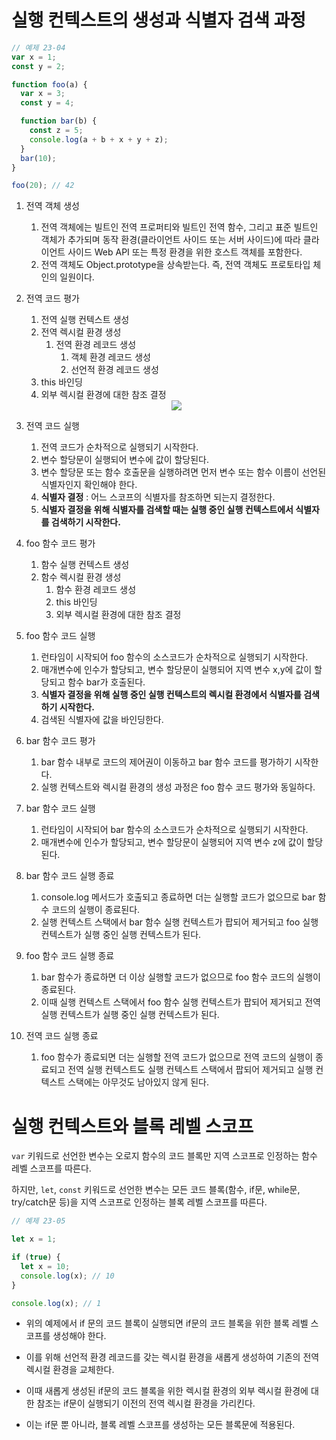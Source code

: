 # 실행 컨텍스트의 생성과 식별자 검색 과정

```jsx
// 예제 23-04
var x = 1;
const y = 2;

function foo(a) {
  var x = 3;
  const y = 4;

  function bar(b) {
    const z = 5;
    console.log(a + b + x + y + z);
  }
  bar(10);
}

foo(20); // 42
```

1. 전역 객체 생성
   1. 전역 객체에는 빌트인 전역 프로퍼티와 빌트인 전역 함수, 그리고 표준 빌트인 객체가 추가되며 동작 환경(클라이언트 사이드 또는 서버 사이드)에 따라 클라이언트 사이드 Web API 또는 특정 환경을 위한 호스트 객체를 포함한다.
   2. 전역 객체도 Object.prototype을 상속받는다. 즉, 전역 객체도 프로토타입 체인의 일원이다.
2. 전역 코드 평가

   1. 전역 실행 컨텍스트 생성
   2. 전역 렉시컬 환경 생성
      1. 전역 환경 레코드 생성
         1. 객체 환경 레코드 생성
         2. 선언적 환경 레코드 생성
   3. this 바인딩
   4. 외부 렉시컬 환경에 대한 참조 결정

   <div align="center"><img src="https://blog.kakaocdn.net/dn/bkDB1q/btrxyiAVs4c/ue3xIpo1X18uWkNFaDGTbk/img.png"></div>

3. 전역 코드 실행
   1. 전역 코드가 순차적으로 실행되기 시작한다.
   2. 변수 할당문이 실행되어 변수에 값이 할당된다.
   3. 변수 할당문 또는 함수 호출문을 실행하려면 먼저 변수 또는 함수 이름이 선언된 식별자인지 확인해야 한다.
   4. **식별자 결정** : 어느 스코프의 식별자를 참조하면 되는지 결정한다.
   5. **식별자 결정을 위해 식별자를 검색할 때는 실행 중인 실행 컨텍스트에서 식별자를 검색하기 시작한다.**
4. foo 함수 코드 평가
   1. 함수 실행 컨텍스트 생성
   2. 함수 렉시컬 환경 생성
      1. 함수 환경 레코드 생성
      2. this 바인딩
      3. 외부 렉시컬 환경에 대한 참조 결정
5. foo 함수 코드 실행
   1. 런타임이 시작되어 foo 함수의 소스코드가 순차적으로 실행되기 시작한다.
   2. 매개변수에 인수가 할당되고, 변수 할당문이 실행되어 지역 변수 x,y에 값이 할당되고 함수 bar가 호출된다.
   3. **식별자 결정을 위해 실행 중인 실행 컨텍스트의 렉시컬 환경에서 식별자를 검색하기 시작한다.**
   4. 검색된 식별자에 값을 바인딩한다.
6. bar 함수 코드 평가
   1. bar 함수 내부로 코드의 제어권이 이동하고 bar 함수 코드를 평가하기 시작한다.
   2. 실행 컨텍스트와 렉시컬 환경의 생성 과정은 foo 함수 코드 평가와 동일하다.
7. bar 함수 코드 실행
   1. 런타임이 시작되어 bar 함수의 소스코드가 순차적으로 실행되기 시작한다.
   2. 매개변수에 인수가 할당되고, 변수 할당문이 실행되어 지역 변수 z에 값이 할당된다.
8. bar 함수 코드 실행 종료
   1. console.log 메서드가 호출되고 종료하면 더는 실행할 코드가 없으므로 bar 함수 코드의 실행이 종료된다.
   2. 실행 컨텍스트 스택에서 bar 함수 실행 컨텍스트가 팝되어 제거되고 foo 실행 컨텍스트가 실행 중인 실행 컨텍스트가 된다.
9. foo 함수 코드 실행 종료
   1. bar 함수가 종료하면 더 이상 실행할 코드가 없으므로 foo 함수 코드의 실행이 종료된다.
   2. 이때 실행 컨텍스트 스택에서 foo 함수 실행 컨텍스트가 팝되어 제거되고 전역 실행 컨텍스트가 실행 중인 실행 컨텍스트가 된다.
10. 전역 코드 실행 종료
    1. foo 함수가 종료되면 더는 실행할 전역 코드가 없으므로 전역 코드의 실행이 종료되고 전역 실행 컨텍스트도 실행 컨텍스트 스택에서 팝되어 제거되고 실행 컨텍스트 스택에는 아무것도 남아있지 않게 된다.

# 실행 컨텍스트와 블록 레벨 스코프

`var` 키워드로 선언한 변수는 오로지 함수의 코드 블록만 지역 스코프로 인정하는 함수 레벨 스코프를 따른다.

하지만, `let`, `const` 키워드로 선언한 변수는 모든 코드 블록(함수, if문, while문, try/catch문 등)을 지역 스코프로 인정하는 블록 레벨 스코프를 따른다.

```jsx
// 예제 23-05

let x = 1;

if (true) {
  let x = 10;
  console.log(x); // 10
}

console.log(x); // 1
```

- 위의 예제에서 if 문의 코드 블록이 실행되면 if문의 코드 블록을 위한 블록 레벨 스코프를 생성해야 한다.
- 이를 위해 선언적 환경 레코드를 갖는 렉시컬 환경을 새롭게 생성하여 기존의 전역 렉시컬 환경을 교체한다.
- 이때 새롭게 생성된 if문의 코드 블록을 위한 렉시컬 환경의 외부 렉시컬 환경에 대한 참조는 if문이 실행되기 이전의 전역 렉시컬 환경을 가리킨다.

- 이는 if문 뿐 아니라, 블록 레벨 스코프를 생성하는 모든 블록문에 적용된다.
